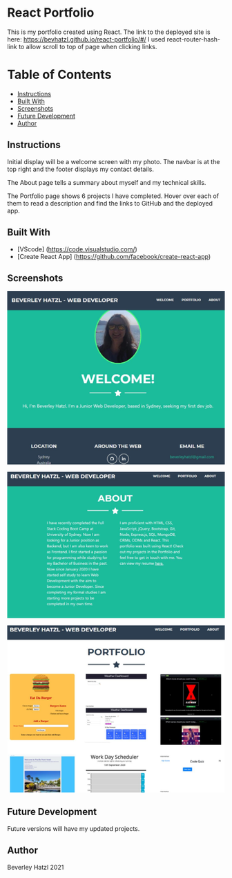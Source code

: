 # React Portfolio

This is my portfolio created using React.
The link to the deployed site is here: https://bevhatzl.github.io/react-portfolio/#/
I used react-router-hash-link to allow scroll to top of page when clicking links.

# Table of Contents
* [Instructions](#instructions)
* [Built With](#built-with)
* [Screenshots](#screenshots)
* [Future Development](#future-development)
* [Author](#author)

## Instructions
<p>Initial display will be a welcome screen with my photo. The navbar is at the top right and the footer displays my contact details.</p>
<p>The About page tells a summary about myself and my technical skills.</p>
<p>The Portfolio page shows 6 projects I have completed. Hover over each of them to read a description and find the links to GitHub and the deployed app.</p>

## Built With

* [VScode] (https://code.visualstudio.com/) 
* [Create React App] (https://github.com/facebook/create-react-app)

## Screenshots

![Screenshot of Welcome screen](./src/assets/image1.jpg)

![Screenshot of About page](./src/assets/image2.jpg)

![Screenshot of Portfolio page](./src/assets/image3.jpg)

## Future Development
<p>Future versions will have my updated projects.</p>

## Author
Beverley Hatzl 2021
